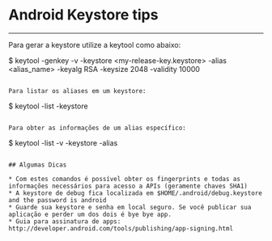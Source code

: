 # Android Keystore tips
-----------------------

Para gerar a keystore utilize a keytool como abaixo:


$ keytool -genkey -v -keystore <my-release-key.keystore>
-alias <alias_name> -keyalg RSA -keysize 2048 -validity 10000
```

Para listar os aliases em um keystore:

```
$ keytool -list -keystore <keystore name>
```

Para obter as informações de um alias específico:

```
$ keytool -list -v -keystore <keystore name> -alias <alias name>
```

## Algumas Dicas

* Com estes comandos é possível obter os fingerprints e todas as informações necessários para acesso a APIs (geramente chaves SHA1)
* A keystore de debug fica localizada em $HOME/.android/debug.keystore and the password is android
* Guarde sua keystore e senha em local seguro. Se você publicar sua aplicação e perder um dos dois é bye bye app.
* Guia para assinatura de apps: http://developer.android.com/tools/publishing/app-signing.html



